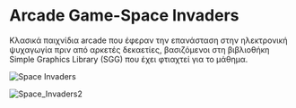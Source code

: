 # Arcade Game-Space Invaders

Κλασικά παιχνίδια arcade που έφεραν την επανάσταση στην ηλεκτρονική ψυχαγωγία πριν από αρκετές δεκαετίες, βασιζόμενοι στη 
βιβλιοθήκη Simple Graphics Library (SGG) που έχει φτιαχτεί για το μάθημα.

![Space Invaders](Space.jpg "Space_Start")

![Space_Invaders2](requirements/diagrams/usecase.jpg "Διάγραμμα περιπτώσεων χρήσης")
